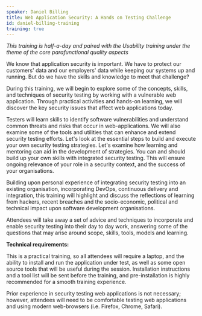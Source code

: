 ```yaml
---
speaker: Daniel Billing
title: Web Application Security: A Hands on Testing Challenge
id: daniel-billing-training
training: true
---
```

<i> This training is half-a-day and paired with the Usability training under the theme of the core parafunctional quality aspects</i>

We know that application security is important. We have to protect our customers' data and our employers' data while keeping our systems up and running. But do we have the skills and knowledge to meet that challenge?

During this training, we will begin to explore some of the concepts, skills, and techniques of security testing by working with a vulnerable web application. Through practical activities and hands-on learning, we will discover the key security issues that affect web applications today.

Testers will learn skills to identify software vulnerabilities and understand common threats and risks that occur in web-applications. We will also examine some of the tools and utilities that can enhance and extend security testing efforts. Let's look at the essential steps to build and execute your own security testing strategies. Let's examine how learning and mentoring can aid in the development of strategies.  You can and should build up your own skills with integrated security testing. This will ensure ongoing relevance of your role in a security context, and the success of your organisations.

Building upon personal experience of integrating security testing into an existing organisation, incorporating DevOps, continuous delivery and integration, this training will highlight and discuss the reflections of learning from hackers, recent breaches and the socio-economic, political and technical impact upon software development organisations.

Attendees will take away a set of advice and techniques to incorporate and enable security testing into their day to day work, answering some of the questions that may arise around scope, skills, tools, models and learning.

**Technical requirements:**

This is a practical training, so all attendees will require a laptop, and the ability to install and run the application under test, as well as some open source tools that will be useful during the session.  Installation instructions and a tool list will be sent before the training, and pre-installation is highly recommended for a smooth training experience.

Prior experience in security testing web applications is not necessary; however, attendees will need to be comfortable testing web applications and using modern web-browsers (i.e. Firefox, Chrome, Safari).
